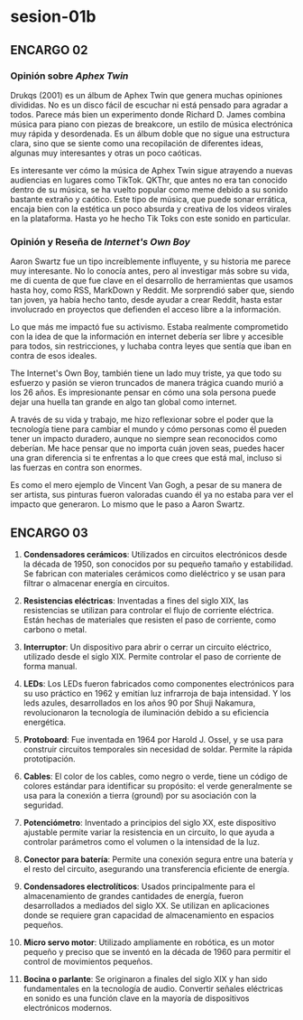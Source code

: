 # sesion-01b

## ENCARGO 02

### Opinión sobre *Aphex Twin*

Drukqs (2001) es un álbum de Aphex Twin que genera muchas opiniones divididas. No es un disco fácil de escuchar ni está pensado para agradar a todos. Parece más bien un experimento donde Richard D. James combina música para piano con piezas de breakcore, un estilo de música electrónica muy rápida y desordenada. Es un álbum doble que no sigue una estructura clara, sino que se siente como una recopilación de diferentes ideas, algunas muy interesantes y otras un poco caóticas.

Es interesante ver cómo la música de Aphex Twin sigue atrayendo a nuevas audiencias en lugares como TikTok. QKThr, que antes no era tan conocido dentro de su música, se ha vuelto popular como meme debido a su sonido bastante extraño y caótico. Este tipo de música, que puede sonar errática, encaja bien con la estética un poco absurda y creativa de los videos virales en la plataforma. Hasta yo he hecho Tik Toks con este sonido en particular.

### Opinión y Reseña de *Internet's Own Boy*

Aaron Swartz fue un tipo increíblemente influyente, y su historia me parece muy interesante. No lo conocía antes, pero al investigar más sobre su vida, me di cuenta de que fue clave en el desarrollo de herramientas que usamos hasta hoy, como RSS, MarkDown y Reddit. Me sorprendió saber que, siendo tan joven, ya había hecho tanto, desde ayudar a crear Reddit, hasta estar involucrado en proyectos que defienden el acceso libre a la información.

Lo que más me impactó fue su activismo. Estaba realmente comprometido con la idea de que la información en internet debería ser libre y accesible para todos, sin restricciones, y luchaba contra leyes que sentía que iban en contra de esos ideales.

The Internet's Own Boy, también tiene un lado muy triste, ya que todo su esfuerzo y pasión se vieron truncados de manera trágica cuando murió a los 26 años. Es impresionante pensar en cómo una sola persona puede dejar una huella tan grande en algo tan global como internet.

A través de su vida y trabajo, me hizo reflexionar sobre el poder que la tecnología tiene para cambiar el mundo y cómo personas como él pueden tener un impacto duradero, aunque no siempre sean reconocidos como deberían. Me hace pensar que no importa cuán joven seas, puedes hacer una gran diferencia si te enfrentas a lo que crees que está mal, incluso si las fuerzas en contra son enormes.

Es como el mero ejemplo de Vincent Van Gogh, a pesar de su manera de ser artista, sus pinturas fueron valoradas cuando él ya no estaba para ver el impacto que generaron. Lo mismo que le paso a Aaron Swartz.

## ENCARGO 03

1. **Condensadores cerámicos**: Utilizados en circuitos electrónicos desde la década de 1950, son conocidos por su pequeño tamaño y estabilidad. Se fabrican con materiales cerámicos como dieléctrico y se usan para filtrar o almacenar energía en circuitos.

2. **Resistencias eléctricas**: Inventadas a fines del siglo XIX, las resistencias se utilizan para controlar el flujo de corriente eléctrica. Están hechas de materiales que resisten el paso de corriente, como carbono o metal.

3. **Interruptor**: Un dispositivo para abrir o cerrar un circuito eléctrico, utilizado desde el siglo XIX. Permite controlar el paso de corriente de forma manual.

4. **LEDs**: Los LEDs fueron fabricados como componentes electrónicos para su uso práctico en 1962 y emitían luz infrarroja de baja intensidad. Y los leds azules, desarrollados en los años 90 por Shuji Nakamura, revolucionaron la tecnología de iluminación debido a su eficiencia energética.

5. **Protoboard**: Fue inventada en 1964 por Harold J. Ossel, y se usa para construir circuitos temporales sin necesidad de soldar. Permite la rápida prototipación.

6. **Cables**: El color de los cables, como negro o verde, tiene un código de colores estándar para identificar su propósito: el verde generalmente se usa para la conexión a tierra (ground) por su asociación con la seguridad.

7. **Potenciómetro**: Inventado a principios del siglo XX, este dispositivo ajustable permite variar la resistencia en un circuito, lo que ayuda a controlar parámetros como el volumen o la intensidad de la luz.

8. **Conector para batería**: Permite una conexión segura entre una batería y el resto del circuito, asegurando una transferencia eficiente de energía.

9. **Condensadores electrolíticos**: Usados principalmente para el almacenamiento de grandes cantidades de energía, fueron desarrollados a mediados del siglo XX. Se utilizan en aplicaciones donde se requiere gran capacidad de almacenamiento en espacios pequeños.

10. **Micro servo motor**: Utilizado ampliamente en robótica, es un motor pequeño y preciso que se inventó en la década de 1960 para permitir el control de movimientos pequeños.

11. **Bocina o parlante**: Se originaron a finales del siglo XIX y han sido fundamentales en la tecnología de audio. Convertir señales eléctricas en sonido es una función clave en la mayoría de dispositivos electrónicos modernos.
